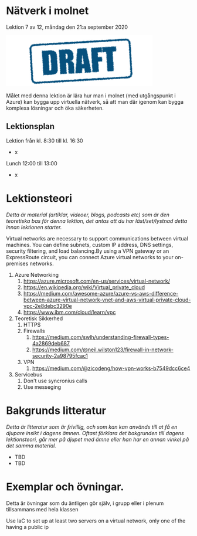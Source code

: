 # Nätverk i molnet

Lektion 7 av 12, måndag den 21:a september 2020

![Draft](/assets/images/draft.png)

Målet med denna lektion är lära hur man i molnet (med utgångspunkt i Azure) kan bygga upp virtuella nätverk, så att man där igenom kan bygga komplexa lösningar och öka säkerheten.

## Lektionsplan
Lektion från kl. 8:30 till kl. 16:30

* x

Lunch 12:00 till 13:00

* x

# Lektionsteori
*Detta är material (artiklar, videoer, blogs, podcasts etc) som är den teoretiska bas för denna lektion, det antas att du har läst/set/lystnad detta innan lektionen starter.*

Virtual networks are necessary to support communications between virtual machines. You can define subnets, custom IP address, DNS settings, security filtering, and load balancing.By using a VPN gateway or an ExpressRoute circuit, you can connect Azure virtual networks to your on-premises networks.

1. Azure Networking
   1. https://azure.microsoft.com/en-us/services/virtual-network/
   2. https://en.wikipedia.org/wiki/Virtual_private_cloud
   3. https://medium.com/awesome-azure/azure-vs-aws-difference-between-azure-virtual-network-vnet-and-aws-virtual-private-cloud-vpc-2e8debc3290e
   4. https://www.ibm.com/cloud/learn/vpc
2. Teoretisk Sikkerhed
   1. HTTPS
   2. Firewalls
      1. https://medium.com/swlh/understanding-firewall-types-4a2869deb687
      2. https://medium.com/@neil.wilston123/firewall-in-network-security-2a98795fcac1
   3. VPN
      1. https://medium.com/@zicodeng/how-vpn-works-b7549dcc6ce4
3. Servicebus
   1. Don't use syncronius calls
   2. Use messeging

## 





# Bakgrunds litteratur

*Detta är litteratur som är frivillig, och som kan kan används till at få en djupare insikt i dagens ämnen. Oftast förklara det bakgrunden till dagens lektionsteori, går mer på djupet med ämne eller han har en annan vinkel på det samma material.*

* TBD
* TBD

# Exemplar och övningar. 

Detta är övningar som du äntligen gör själv, i grupp eller i plenum tillsammans med hela klassen

Use IaC to set up at least two servers on a virtual network, only one of the having a public ip